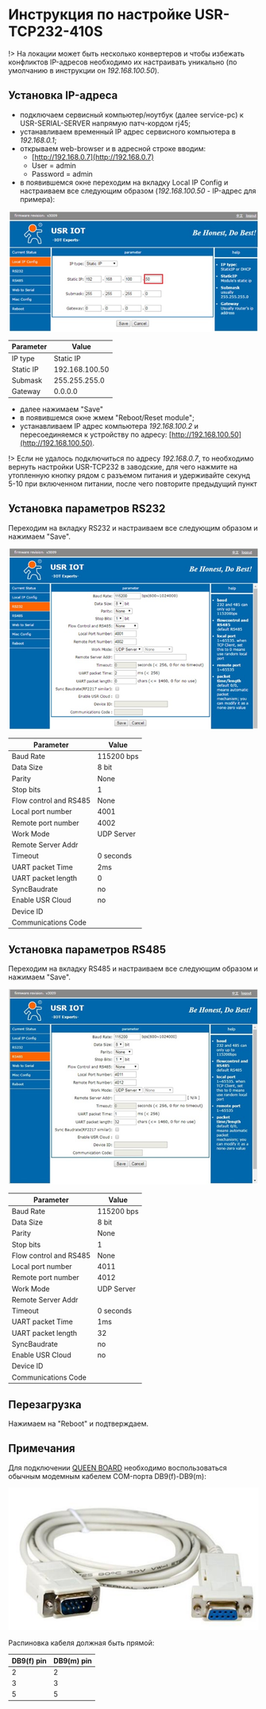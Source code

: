 # Инструкция по настройке USR-TCP232-410S

!> На локации может быть несколько конвертеров и чтобы избежать конфликтов IP-адресов  необходимо их настраивать уникально (по умолчанию в инструкции он _192.168.100.50_).

## Установка IP-адреса 
- подключаем сервисный компьютер/ноутбук (далее service-pc) к  USR-SERIAL-SERVER напрямую патч-кордом rj45;
- устанавливаем временный IP адрес сервисного компьютера в _192.168.0.1_;
- открываем web-browser и в адресной строке вводим:  
  - [http://192.168.0.7](http://192.168.0.7)  
  - User = admin  
  - Password = admin  
- в появившемся окне переходим на вкладку Local IP Config и настраиваем все следующим образом (_192.168.100.50_ - IP-адрес для примера):

![usr_410s_ip](../assets/screen/usr_410s_ip.jpg)

| Parameter  | Value          |
|------------|----------------|
| IP type    | Static IP      |
| Static IP  | 192.168.100.50 |
| Submask    | 255.255.255.0  |
| Gateway    | 0.0.0.0        |

- далее нажимаем "Save"
- в появившемся окне жмем "Reboot/Reset module";  
- устанавливаем IP адрес компьютера _192.168.100.2_ и пересоединяемся к устройству по адресу: [http://192.168.100.50](http://192.168.100.50).  


!> Если не удалось подключиться по адресу _192.168.0.7_, то необходимо вернуть настройки USR-TCP232 в заводские, для чего нажмите на утопленную кнопку рядом с разъемом питания и удерживайте секунд 5-10 при включенном питании, после чего повторите предыдущий пункт  

## Установка параметров RS232

Переходим на вкладку RS232 и настраиваем все следующим образом и нажимаем  "Save".

![usr_410s_rs232](../assets/screen/usr_410s_rs232.jpg)

| Parameter              | Value      |
|------------------------|------------|
| Baud Rate              | 115200 bps |
| Data Size              | 8 bit      |
| Parity                 | None       |
| Stop bits              | 1          |
| Flow control and RS485 | None       |
| Local port number      | 4001       |
| Remote port number     | 4002       |
| Work Mode              | UDP Server |
| Remote Server Addr     |            |
| Timeout                | 0 seconds  |
| UART packet Time       | 2ms        |
| UART packet length     | 0          |
| SyncBaudrate           | no         |
| Enable USR Cloud       | no         |
| Device ID              |            |
| Communications Code    |            |

## Установка параметров RS485

Переходим на вкладку RS485 и настраиваем все следующим образом и нажимаем  "Save".

![usr_410s_rs485](../assets/screen/usr_410s_rs485.jpg)

| Parameter              | Value      |
|------------------------|------------|
| Baud Rate              | 115200 bps |
| Data Size              | 8 bit      |
| Parity                 | None       |
| Stop bits              | 1          |
| Flow control and RS485 | None       |
| Local port number      | 4011       |
| Remote port number     | 4012       |
| Work Mode              | UDP Server |
| Remote Server Addr     |            |
| Timeout                | 0 seconds  |
| UART packet Time       | 1ms        |
| UART packet length     | 32         |
| SyncBaudrate           | no         |
| Enable USR Cloud       | no         |
| Device ID              |            |
| Communications Code    |            |

## Перезагрузка

Нажимаем на "Reboot" и подтверждаем.

## Примечания  

Для подключении [QUEEN BOARD](queen_board) необходимо воспользоваться обычным модемным кабелем COM-порта DB9(f)-DB9(m):

![db9m_db9f_cable](../assets/photo/db9m_db9f_cable_1.png ':size=400')

Распиновка кабеля должная быть прямой:

| DB9(f) pin | DB9(m) pin |
|------------|------------|
| 2          | 2          |
| 3          | 3          |
| 5          | 5          |










